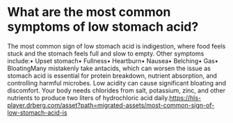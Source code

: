 # What are the most common symptoms of low stomach acid?

The most common sign of low stomach acid is indigestion, where food feels stuck and the stomach feels full and slow to empty. Other symptoms include:• Upset stomach• Fullness• Heartburn• Nausea• Belching• Gas• BloatingMany mistakenly take antacids, which can worsen the issue as stomach acid is essential for protein breakdown, nutrient absorption, and controlling harmful microbes. Low acidity can cause significant bloating and discomfort. Your body needs chlorides from salt, potassium, zinc, and other nutrients to produce two liters of hydrochloric acid daily.https://hls-player.drberg.com/asset?path=migrated-assets/most-common-sign-of-low-stomach-acid-is